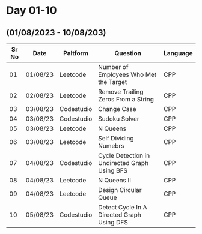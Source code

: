 # Day 01-10
## (01/08/2023 - 10/08/203)

Sr No   |   Date     |  Paltform |              Question          | Language
--------|------------|-----------|---------------------------------|-----------
  01  |  01/08/23  | Leetcode  | Number of Employees Who Met the Target | CPP
  02  | 02/08/23 | Leetcode | Remove Trailing Zeros From a String | CPP
  03 | 03/08/23 | Codestudio | Change Case | CPP
  04 | 03/08/23 | Codestudio | Sudoku Solver | CPP
  05 | 03/08/23 | Leetcode | N Queens | CPP
  06 | 03/08/23 | Leetcode | Self Dividing Numebrs | CPP
  07 | 04/08/23 | Codestudio | Cycle Detection in Undirected Graph Using BFS | CPP
  08 | 04/08/23 | Leetcode | N Queens II | CPP
  09 | 04/08/23 | Leetcode | Design Circular Queue | CPP
  10 | 05/08/23 | Codestudio | Detect Cycle In A Directed Graph Using DFS | CPP
